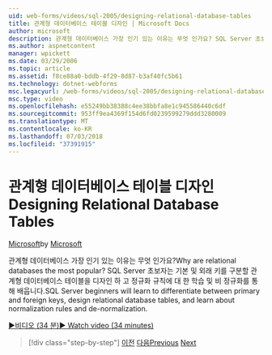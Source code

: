 ```yaml
---
uid: web-forms/videos/sql-2005/designing-relational-database-tables
title: 관계형 데이터베이스 테이블 디자인 | Microsoft Docs
author: microsoft
description: 관계형 데이터베이스 가장 인기 있는 이유는 무엇 인가요? SQL Server 초보자 기본 및 외래 키가 관계형 데이터베이스 디자인을 구별 하는 방법을 설명 하는 중...
ms.author: aspnetcontent
manager: wpickett
ms.date: 03/29/2006
ms.topic: article
ms.assetid: f8ce88a0-bddb-4f29-8d87-b3af40fc5b61
ms.technology: dotnet-webforms
msc.legacyurl: /web-forms/videos/sql-2005/designing-relational-database-tables
msc.type: video
ms.openlocfilehash: e55249bb38388c4ee38bbfa8e1c945586440c6df
ms.sourcegitcommit: 953ff9ea4369f154d6fd0239599279ddd3280009
ms.translationtype: MT
ms.contentlocale: ko-KR
ms.lasthandoff: 07/03/2018
ms.locfileid: "37391915"
---
```

<a name="designing-relational-database-tables"></a><span data-ttu-id="8773f-104">관계형 데이터베이스 테이블 디자인</span><span class="sxs-lookup"><span data-stu-id="8773f-104">Designing Relational Database Tables</span></span>
====================
<span data-ttu-id="8773f-105">[Microsoft](https://github.com/microsoft)</span><span class="sxs-lookup"><span data-stu-id="8773f-105">by [Microsoft](https://github.com/microsoft)</span></span>

<span data-ttu-id="8773f-106">관계형 데이터베이스 가장 인기 있는 이유는 무엇 인가요?</span><span class="sxs-lookup"><span data-stu-id="8773f-106">Why are relational databases the most popular?</span></span> <span data-ttu-id="8773f-107">SQL Server 초보자는 기본 및 외래 키를 구분할 관계형 데이터베이스 테이블을 디자인 하 고 정규화 규칙에 대 한 학습 및 비 정규화를 통해 배웁니다.</span><span class="sxs-lookup"><span data-stu-id="8773f-107">SQL Server beginners will learn to differentiate between primary and foreign keys, design relational database tables, and learn about normalization rules and de-normalization.</span></span>

[<span data-ttu-id="8773f-108">&#9654;비디오 (34 분)</span><span class="sxs-lookup"><span data-stu-id="8773f-108">&#9654; Watch video (34 minutes)</span></span>](https://channel9.msdn.com/Blogs/ASP-NET-Site-Videos/designing-relational-database-tables)

> [!div class="step-by-step"]
> <span data-ttu-id="8773f-109">[이전](more-about-column-data-types-and-other-properties.md)
> [다음](manipulating-database-data.md)</span><span class="sxs-lookup"><span data-stu-id="8773f-109">[Previous](more-about-column-data-types-and-other-properties.md)
[Next](manipulating-database-data.md)</span></span>
